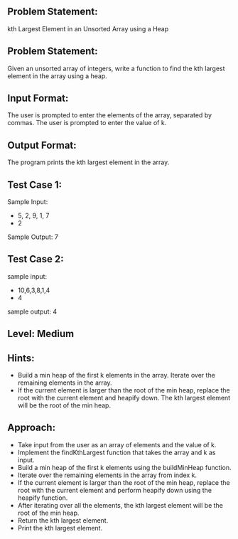 ## Problem Statement:
kth Largest Element in an Unsorted Array using a Heap

## Problem Statement:
Given an unsorted array of integers, write a function to find the kth largest element in the array using a heap.

## Input Format:
The user is prompted to enter the elements of the array, separated by commas.
The user is prompted to enter the value of k.

## Output Format:
The program prints the kth largest element in the array.

## Test Case 1:
Sample Input:
- 5, 2, 9, 1, 7
- 2

Sample Output:
7

## Test Case 2:
sample input: 
- 10,6,3,8,1,4
- 4

sample output:
4

## Level: Medium

## Hints:
- Build a min heap of the first k elements in the array.
Iterate over the remaining elements in the array.
- If the current element is larger than the root of the min heap, replace the root with the current element and heapify down.
The kth largest element will be the root of the min heap.

## Approach:
- Take input from the user as an array of elements and the value of k.
- Implement the findKthLargest function that takes the array and k as input.
- Build a min heap of the first k elements using the buildMinHeap function.
- Iterate over the remaining elements in the array from index k.
- If the current element is larger than the root of the min heap, replace the root with the current element and perform heapify down using the heapify function.
- After iterating over all the elements, the kth largest element will be the root of the min heap.
- Return the kth largest element.
- Print the kth largest element.

